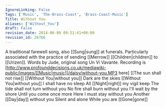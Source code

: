 ```yaml
---
IgnoreLinking: False
Tags: ['Music', 'The-Brass-Coast', 'Brass-Coast-Music']
Title: Without You
aliases: ['Without_You']
draft: False
revision_date: 2014-06-09 09:51:41+00:00
revision_id: 26766
---
```


A traditional farewell song, also [[Sung|sung]] at funerals. Particularly associated with the practice of sending [[Merrow]] [[Children|children]] to [[Urizen]]. Words by Jude, original song Un Vi Vavante.
Recording is [http://www.profounddecisions.co.uk/mediawiki-public/images/[[Music|music]]/daisy/without-you.MP3 here]
[[The sun shall not rise]] [[Without You|without you]]
Dark are the skies [[Without You|without you]]
I shall have no sleep
All [[Night|night]] my vigil keep
The tide shall not turn without you
No fire shall burn without you
I'll wait by the shore
Until you come once more
Here I must stay without you
Another [[Day|day]] without you
Silent and alone
While you are [[Gone|gone]]